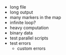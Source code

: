 + long file
+ long output
+ many markers in the map
+ infinite loop?
+ heavy computation
+ binary data
+ test parallel scripts
+ test errors
    + custom errors

